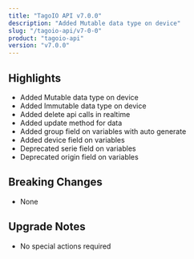 ```yaml
---
title: "TagoIO API v7.0.0"
description: "Added Mutable data type on device"
slug: "/tagoio-api/v7-0-0"
product: "tagoio-api"
version: "v7.0.0"
---
```


## Highlights

- Added Mutable data type on device
- Added Immutable data type on device
- Added delete api calls in realtime
- Added update method for data
- Added group field on variables with auto generate
- Added device field on variables
- Deprecated serie field on variables
- Deprecated origin field on variables

## Breaking Changes

- None

## Upgrade Notes

- No special actions required
